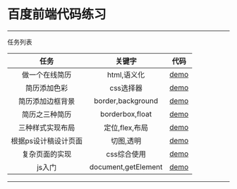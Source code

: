 # 百度前端代码练习
---

任务列表

|     任务      |         关键字         |    代码     |
| :---------: | :-----------------: | :-------: |
|   做一个在线简历   |      html,语义化       | [demo][1] |
|   简历添加色彩    |       css选择器        | [demo][2] |
|  简历添加边框背景   |  border,background  | [demo][3] |
|   简历之三种简历   |   borderbox,float   | [demo][4] |
|  三种样式实现布局   |     定位,flex,布局      | [demo][5] |
| 根据ps设计稿设计页面 |        切图,透明        | [demo][6] |
|   复杂页面的实现   |       css综合使用       | [demo][7] |
|    js入门     | document,getElement | [demo][8] |

---

[1]: https://kevinhasen.github.io/study/ife2018/two
[2]: https://kevinhasen.github.io/study/ife2018/three
[3]: https://kevinhasen.github.io/study/ife2018/four
[4]: https://kevinhasen.github.io/study/ife2018/five/
[5]: https://kevinhasen.github.io/study/ife2018/six
[6]: https://kevinhasen.github.io/study/ife2018/seven
[7]: https://kevinhasen.github.io/study/ife2018/eight
[8]: https://kevinhasen.github.io/study/ife2018/seventeen

